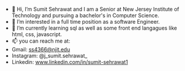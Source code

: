 - 👋 Hi, I’m Sumit Sehrawat and I am a Senior at New Jersey Institute of Technology and pursuing a bachelor's in Computer Science.
- 👀 I’m interested in a full time position as a software Engineer.
- 🌱 I’m currently learning sql as well as some front end langagues like html, css, javascript.
- 📫 you can reach me at:
- Gmail: ss4366@njit.edu
- Instagram: @j_sumit.sehrawat_
- Linkedin: www.linkedin.com/in/sumit-sehrawat1

<!---
SumitSerawt/SumitSerawt is a ✨ special ✨ repository because its `README.md` (this file) appears on your GitHub profile.
You can click the Preview link to take a look at your changes.
--->
